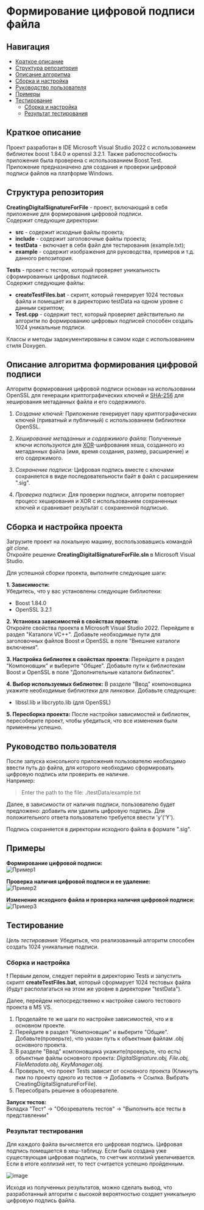 # Формирование цифровой подписи файла

## Навигация
- [Краткое описание](#краткое-описание)
- [Структура репозитория](#структура-репозитория)
- [Описание алгоритма](#описание-алгоритма-формирования-цифровой-подписи)
- [Сборка и настройка](#сборка-и-настройка-проекта)
- [Руководство пользователя](#руководство-пользователя)
- [Примеры](#примеры)
- [Тестирование](#тестирование)
  - [Сборка и настройка](#сборка-и-настройка-теста)    
  - [Результат тестирования](#результат-теста)


## Краткое описание

Проект разработан в IDE Microsoft Visual Studio 2022 с использованием библиотек boost 1.84.0 и openssl 3.2.1. Также работоспособность приложения была проверена с использованием Boost.Test.   
Приложение предназначено для создания и проверки цифровой подписи файлов на платформе Windows.  

## Структура репозитория

**CreatingDigitalSignatureForFile** - проект, включающий в себя приложение для формирования цифровой подписи.  
Содержит следующие директории:  
* **src** - содержит исходные файлы проекта;
* **include** - содержит заголовочные файлы проекта;
* **testData** - включает в себя файл для тестирования (example.txt);
* **example** - содержит изображения для руководства, примеров и т.д. данного репозитория.  
  
**Tests** - проект с тестом, который проверяет уникальность сформированных цифровых подписей.  
Содержит следующие файлы:  
* **createTestFiles.bat** - скрипт, который генерирует 1024 тестовых файла и помещает их в директорию testData на одном уровне с данным скриптом;
* **Test.cpp** - содержит тест, который проверяет действительно ли алгоритм по формированию цифровых подписей способен создать 1024 уникальные подписи.  
  
  
Классы и методы задокументированы в самом коде с использованием стиля Doxygen.

## Описание алгоритма формирования цифровой подписи

Алгоритм формирования цифровой подписи основан на использовании OpenSSL для генерации криптографических ключей и [SHA-256](https://ru.wikipedia.org/wiki/SHA-2) для хеширования метаданных файла и его содержимого.

1. *Создание ключей:* Приложение генерирует пару криптографических ключей (приватный и публичный) с использованием библиотеки OpenSSL.

2. *Хеширование метаданных и содержимого файла:* Полученные ключи используются для [XOR](https://en.wikipedia.org/wiki/XOR_cipher)-шифрования хеша, созданного из метаданных файла (имя, время создания, размер, расширение) и его содержимого.

3. *Сохранение подписи:* Цифровая подпись вместе с ключами сохраняется в виде последовательности байт в файл с расширением ".sig".

4. *Проверка подписи:* Для проверки подписи, алгоритм повторяет процесс хеширования и XOR с использованием сохраненных ключей и сравнивает результат с сохраненной подписью.

## Сборка и настройка проекта

Загрузите проект на локальную машину, воспользовавшись командой *git clone*.  
Откройте решение **CreatingDigitalSignatureForFile.sln** в Microsoft Visual Studio.  

Для успешной сборки проекта, выполните следующие шаги:

**1. Зависимости:**  
Убедитесь, что у вас установлены следующие библиотеки:

* Boost 1.84.0
* OpenSSL 3.2.1
  
**2. Установка зависимостей в свойствах проекта:**  
Откройте свойства проекта в Microsoft Visual Studio 2022. Перейдите в раздел "Каталоги VC++". Добавьте необходимые пути для заголовочных файлов Boost и OpenSSL в поле "Внешние каталоги включения".

**3. Настройка библиотек в свойствах проекта:**
Перейдите в раздел "Компоновщик" и выберите "Общие". Добавьте пути к библиотекам Boost и OpenSSL в поле "Дополнительные каталоги библиотек".

**4. Выбор используемых библиотек:**
В разделе "Ввод" компоновщика укажите необходимые библиотеки для линковки. Добавьте следующие:  
* libssl.lib и libcrypto.lib (для OpenSSL)  

**5. Пересборка проекта:**
После настройки зависимостей и библиотек, пересоберите проект, чтобы убедиться, что все изменения были применены успешно.  
  
## Руководство пользователя

После запуска консольного приложения пользователю необходимо ввести путь до файла, для которого необходимо сформировать цифровую подпись или проверить ее наличие.    
Например:  
> Enter the path to the file: ./testData/example.txt  
  
Далее, в зависимости от наличия подписи, пользователю будет предложено: добавить или удалить цифровую подпись.
Для положительного ответа пользователю требуется ввести 'y'('Y').

Подпись сохраняется в директории исходного файла в формате ".sig".

## Примеры

**Формирование цифровой подписи:**  
![Пример1](https://github.com/1i10/CreatingDigitalSignatureForFile/blob/main/CreatingDigitalSignatureForFile/example/exampleWork1.gif)  
  
**Проверка наличия цифровой подписи и ее удаление:**  
![Пример2](https://github.com/1i10/CreatingDigitalSignatureForFile/blob/main/CreatingDigitalSignatureForFile/example/exampleWork2.gif)  
  
**Изменение исходного файла и проверка наличия цифровой подписи:**  
![Пример3](https://github.com/1i10/CreatingDigitalSignatureForFile/blob/main/CreatingDigitalSignatureForFile/example/exampleWork3.gif)  


## Тестирование
  
*Цель тестирования:*  Убедиться, что реализованный алгоритм способен создать 1024 уникальные подписи.  
  
### Сборка и настройка
  
**!** Первым делом, следует перейти в директорию Tests и запустить скрипт **createTestFiles.bat**, который сформирует 1024 тестовых файла (будут располагаться на этом же уровне в директории "testData").  
  
Далее, перейдем непосредственно к настройке самого тестового проекта в MS VS.  
1. Проделайте те же шаги по настройке зависимостей, что и в основном проекте.  
2. Перейдите в раздел "Компоновщик" и выберите "Общие". Добавьте(проверьте), что указан путь к объектным файлам .obj основного проекта.
3. В разделе "Ввод" компоновщика укажите(проверьте, что есть) объектные файлы основного проекта: *DigitalSignature.obj, File.obj, FileMetadata.obj, KeyManager.obj*.
4. Проверьте, что проект Tests зависит от основного проекта (Кликнуть пкм по проекту одного из тестов → Добавить → Ссылка. Выбрать CreatingDigitalSignatureForFile).
5. Пересобрать решение в обозревателе.  
  
**Запуск тестов:**  
Вкладка "Тест" → "Обозреватель тестов" → "Выполнить все тесты в представлении"


### Результат тестирования

Для каждого файла вычисляется его цифровая подпись. Цифровая подпись помещается в хеш-таблицу. Если была создана уже существующая цифровая подпись, то счетчик коллизий увеличивается. Если в итоге коллизий нет, то тест считается успешно пройденным.  

![image](https://github.com/1i10/CreatingDigitalSignatureForFile/blob/main/CreatingDigitalSignatureForFile/example/testResult.png "Результат тестирования")  

Исходя из полученных результатов, можно сделать вывод, что разработанный алгоритм с высокой вероятностью создает уникальную цифровую подпись файла.  